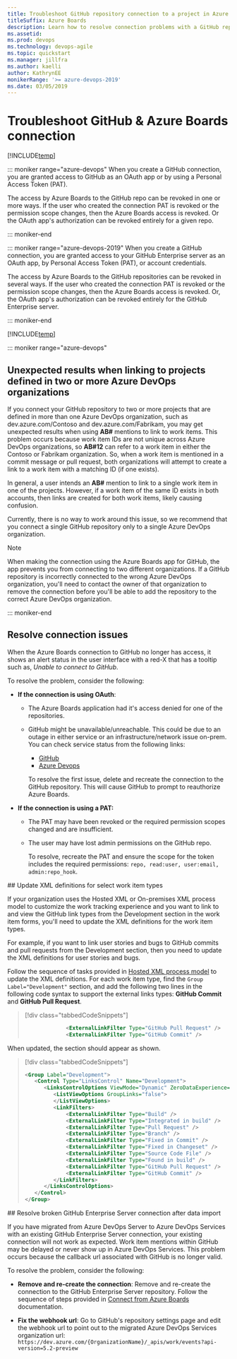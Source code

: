 ```yaml
---
title: Troubleshoot GitHub repository connection to a project in Azure DevOps Services  
titleSuffix: Azure Boards
description: Learn how to resolve connection problems with a GitHub repository and Azure Boards project  
ms.assetid: 
ms.prod: devops
ms.technology: devops-agile
ms.topic: quickstart
ms.manager: jillfra
ms.author: kaelli
author: KathrynEE
monikerRange: '>= azure-devops-2019'
ms.date: 03/05/2019
---
```


# Troubleshoot GitHub & Azure Boards connection 

[!INCLUDE[temp](../_shared/version-vsts-plus-azdevserver-2019.md)]

::: moniker range="azure-devops"
When you create a GitHub connection, you are granted access to GitHub as an OAuth app or by using a Personal Access Token (PAT).

The access by Azure Boards to the GitHub repo can be revoked in one or more ways. If the user who created the connection PAT is revoked or the permission scope changes, then the Azure Boards access is revoked. Or the OAuth app's authorization can be revoked entirely for a given repo.

::: moniker-end

::: moniker range="azure-devops-2019"
When you create a GitHub connection, you are granted access to your GitHub Enterprise server as an OAuth app,  by Personal Access Token (PAT), or account credentials.

The access by Azure Boards to the GitHub repositories can be revoked in several ways. If the user who created the connection PAT is revoked or the permission scope changes, then the Azure Boards access is revoked. Or, the OAuth app's authorization can be revoked entirely for the GitHub Enterprise server.

::: moniker-end


[!INCLUDE[temp](../_shared/github-platform-support.md)]

::: moniker range="azure-devops"
<a id="integrate-repo-to-several-organizations" />

## Unexpected results when linking to projects defined in two or more Azure DevOps organizations

If you connect your GitHub repository to two or more projects that are defined in more than one Azure DevOps organization, such as dev.azure.com/Contoso and dev.azure.com/Fabrikam, you may get unexpected results when using **AB#** mentions to link to work items. This problem occurs because work item IDs are not unique across Azure DevOps organizations, so **AB#12** can refer to a work item in either the Contoso or Fabrikam organization. So, when a work item is mentioned in a commit message or pull request, both organizations will attempt to create a link to a work item with a matching ID (if one exists). 

In general, a user intends an **AB#** mention to link to a single work item in one of the projects. However, if a work item of the same ID exists in both accounts, then links are created for both work items, likely causing confusion.

Currently, there is no way to work around this issue, so we recommend that you connect a single GitHub repository only to a single Azure DevOps organization. 

> [!NOTE]  
> When making the connection using the Azure Boards app for GitHub, the app prevents you from connecting to two different organizations. If a GitHub repository is incorrectly connected to the wrong Azure DevOps organization, you'll need to contact the owner of that organization to remove the connection before you'll be able to add the repository to the correct Azure DevOps organization.  

::: moniker-end

## Resolve connection issues

When the Azure Boards connection to GitHub no longer has access, it shows an alert status in the user interface with a red-X that has a tooltip such as, *Unable to connect to GitHub*.
 
To resolve the problem, consider the following:  

- **If the connection is using OAuth**:
  - The Azure Boards application had it's access denied for one of the repositories.
  - GitHub might be unavailable/unreachable. This could be due to an outage in either service or an infrastructure/network issue on-prem. You can check service status from the following links:
      - [GitHub](https://status.github.com)  
      - [Azure Devops](https://status.dev.azure.com/)

	To resolve the first issue, delete and recreate the connection to the GitHub repository. This will cause GitHub to prompt to reauthorize Azure Boards.   

- **If the connection is using a PAT:**
  - The PAT may have been revoked or the required permission scopes changed and are insufficient.
  - The user may have lost admin permissions on the GitHub repo.  

	To resolve, recreate the PAT and ensure the scope for the token includes the required permissions: `repo, read:user, user:email, admin:repo_hook`. 

<a id="update-wits" />
## Update XML definitions for select work item types 

If your organization uses the Hosted XML or On-premises XML process model to customize the work tracking experience and you want to link to and view the GitHub link types from the Development section in the work item forms, you'll need to update the XML definitions for the work item types. 

For example, if you want to link user stories and bugs to GitHub commits and pull requests from the Development section, then you need to update the XML definitions for user stories and bugs. 

Follow the sequence of tasks provided in [Hosted XML process model](../../organizations/settings/work/hosted-xml-process-model.md) to update the XML definitions. For each work item type, find the `Group Label="Development"` section, and add the following two lines in the following code syntax to support the external links types: **GitHub Commit** and **GitHub Pull Request**.  


> [!div class="tabbedCodeSnippets"]
> ```XML
>              <ExternalLinkFilter Type="GitHub Pull Request" />  
>              <ExternalLinkFilter Type="GitHub Commit" />  
> ```

When updated, the section should appear as shown. 


> [!div class="tabbedCodeSnippets"]
> ```XML
> <Group Label="Development">  
>    <Control Type="LinksControl" Name="Development">  
>       <LinksControlOptions ViewMode="Dynamic" ZeroDataExperience="Development" ShowCallToAction="true">  
>          <ListViewOptions GroupLinks="false">   
>          </ListViewOptions>  
>          <LinkFilters>  
>              <ExternalLinkFilter Type="Build" />  
>              <ExternalLinkFilter Type="Integrated in build" />  
>              <ExternalLinkFilter Type="Pull Request" />  
>              <ExternalLinkFilter Type="Branch" />  
>              <ExternalLinkFilter Type="Fixed in Commit" />  
>              <ExternalLinkFilter Type="Fixed in Changeset" />  
>              <ExternalLinkFilter Type="Source Code File" />  
>              <ExternalLinkFilter Type="Found in build" />  
>              <ExternalLinkFilter Type="GitHub Pull Request" />  
>              <ExternalLinkFilter Type="GitHub Commit" />  
>          </LinkFilters>  
>       </LinksControlOptions>  
>    </Control>  
> </Group>  
> ```

<a id="ghe-dataimport" />
## Resolve broken GitHub Enterprise Server connection after data import

If you have migrated from Azure DevOps Server to Azure DevOps Services with an existing GitHub Enterprise Server connection, your existing connection will not work as expected. Work item mentions within GitHub may be delayed or never show up in Azure DevOps Services. This problem occurs because the callback url associated with GitHub is no longer valid. 

To resolve the problem, consider the following:

- **Remove and re-create the connection**:
  Remove and re-create the connection to the GitHub Enterprise Server repository. Follow the sequence of steps provided in [Connect from Azure Boards](connect-to-github?view=azure-devops#connect-azure-devops-services-to-github-enterprise-server) documentation.

- **Fix the webhook url**:
  Go to GitHub's repository settings page and edit the webhook url to point out to the migrated Azure DevOps Services organization url: ```https://dev.azure.com/{OrganizationName}/_apis/work/events?api-version=5.2-preview```

  



